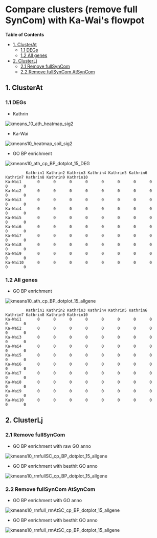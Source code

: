 # Compare clusters (remove full SynCom) with Ka-Wai's flowpot #

<!-- content start -->

**Table of Contents**

- [1. ClusterAt](#1-clusterat)
    - [1.1 DEGs](#11-degs)
    - [1.2 All genes](#12-all-genes)
- [2. ClusterLj](#1-clusterlj)
    - [2.1 Remove fullSynCom](#21-remove-fullsyncom)
    - [2.2 Remove fullSynCom AtSynCom](#22-remove-fullsyncom-atsyncom)
<!-- content end -->

## 1. ClusterAt

### 1.1 DEGs

* Kathrin

![kmeans_10_ath_heatmap_sig2](results_rmfull/kmeans_10_ath_heatmap_sig2.jpg)

* Ka-Wai

![kmeans10_heatmap_soil_sig2](results_rmfull/kmeans10_heatmap_soil_sig2.jpg)

* GO BP enrichment

![kmeans10_ath_cp_BP_dotplot_15_DEG](results_rmfull/kmeans10_ath_cp_BP_dotplot_15_DEG.jpg)

```
         Kathrin1 Kathrin2 Kathrin3 Kathrin4 Kathrin5 Kathrin6 Kathrin7 Kathrin8 Kathrin9 Kathrin10
Ka-Wai1       0      0      0      0      0      0      0      0      0       0
Ka-Wai2       0      0      0      0      0      0      0      0      0       0
Ka-Wai3       0      0      0      0      0      0      0      0      0       0
Ka-Wai4       0      0      0      0      0      0      0      0      0       0
Ka-Wai5       0      0      0      0      0      0      0      0      0       0
Ka-Wai6       0      0      0      0      0      0      0      0      0       0
Ka-Wai7       0      0      0      0      0      0      0      0      0       0
Ka-Wai8       0      0      0      0      0      0      0      0      0       0
Ka-Wai9       0      0      0      0      0      0      0      0      0       0
Ka-Wai10      0      0      0      0      0      0      0      0      0       0
```

### 1.2 All genes

* GO BP enrichment

![kmeans10_ath_cp_BP_dotplot_15_allgene](results_rmfull/kmeans10_ath_cp_BP_dotplot_15_allgene.jpg)

```
         Kathrin1 Kathrin2 Kathrin3 Kathrin4 Kathrin5 Kathrin6 Kathrin7 Kathrin8 Kathrin9 Kathrin10
Ka-Wai1       0      0      0      0      0      0      0      0      0       0
Ka-Wai2       0      0      0      0      0      0      0      0      0       0
Ka-Wai3       0      0      0      0      0      0      0      0      0       0
Ka-Wai4       0      0      0      0      0      0      0      0      0       0
Ka-Wai5       0      0      0      0      0      0      0      0      0       0
Ka-Wai6       0      0      0      0      0      0      0      0      0       0
Ka-Wai7       0      0      0      0      0      0      0      0      0       0
Ka-Wai8       0      0      0      0      0      0      0      0      0       0
Ka-Wai9       0      0      0      0      0      0      0      0      0       0
Ka-Wai10      0      0      0      0      0      0      0      0      0       0
```

## 2. ClusterLj

### 2.1 Remove fullSynCom

* GO BP enrichment with raw GO anno

![kmeans10_rmfullSC_cp_BP_dotplot_15_allgene](results_rmfull/kmeans10_rmfullSC_cp_BP_dotplot_15_allgene.jpg)


* GO BP enrichment with besthit GO anno

![kmeans10_rmfullSC_cp_BP_dotplot_15_allgene](results_rmfull/kmeans10_rmfullSC_cp_BP_besthit_dotplot_15_allgene.jpg)

### 2.2 Remove fullSynCom AtSynCom

* GO BP enrichment with GO anno

![kmeans10_rmfull_rmAtSC_cp_BP_dotplot_15_allgene](results_rmfull/kmeans10_rmfull_rmAtSC_cp_BP_dotplot_15_allgene.jpg)


* GO BP enrichment with besthit GO anno

![kmeans10_rmfull_rmAtSC_cp_BP_dotplot_15_allgene](results_rmfull/kmeans10_rmfull_rmAtSC_cp_BP_besthit_dotplot_15_allgene.jpg)

